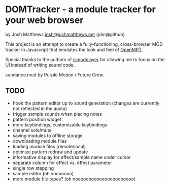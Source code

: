 # DOMTracker - a module tracker for your web browser #
by Josh Matthews <josh@joshmatthews.net> (jdm@github)

This project is an attempt to create a fully-functioning, cross-browser MOD tracker in Javascript that
emulates the look and feel of [OpenMPT](http://www.modplug.com/trackerinfo.html).

Special thanks to the authors of [jsmodplayer](https://github.com/sneilan/jsmodplayer) for allowing
me to focus on the UI instead of writing sound code.

sundance.mod by Purple Motion / Future Crew.

## TODO ##

- hook the pattern editor up to sound generation (changes are currently not reflected in the audio)
- trigger sample sounds when placing notes
- pattern position widget
- more keybindings, customizable keybindings
- channel solo/mute
- saving modules to offline storage
- downloading module files
- loading module files (remote/local)
- optimize pattern redraw and update
- informative display for effect/sample name under cursor
- separate column for effect vs. effect parameter
- single row stepping
- sample editor (oh nooooooo)
- more module file types? (oh noooooooooooooooooooooo)